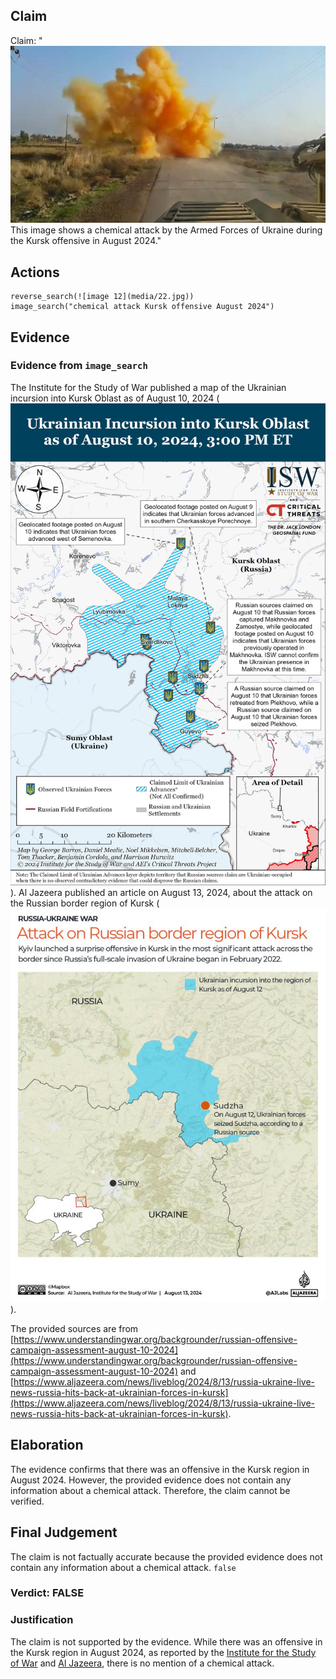 ## Claim
Claim: "![image 12](media/22.jpg) This image shows a chemical attack by the Armed Forces of Ukraine during the Kursk offensive in August 2024."

## Actions
```
reverse_search(![image 12](media/22.jpg))
image_search("chemical attack Kursk offensive August 2024")
```

## Evidence
### Evidence from `image_search`
The Institute for the Study of War published a map of the Ukrainian incursion into Kursk Oblast as of August 10, 2024 (![image 6226](media/2025-08-29_22-39-1756507183-816168.jpg)). Al Jazeera published an article on August 13, 2024, about the attack on the Russian border region of Kursk (![image 6227](media/2025-08-29_22-39-1756507184-123413.jpg)).

The provided sources are from [https://www.understandingwar.org/backgrounder/russian-offensive-campaign-assessment-august-10-2024](https://www.understandingwar.org/backgrounder/russian-offensive-campaign-assessment-august-10-2024) and [https://www.aljazeera.com/news/liveblog/2024/8/13/russia-ukraine-live-news-russia-hits-back-at-ukrainian-forces-in-kursk](https://www.aljazeera.com/news/liveblog/2024/8/13/russia-ukraine-live-news-russia-hits-back-at-ukrainian-forces-in-kursk).


## Elaboration
The evidence confirms that there was an offensive in the Kursk region in August 2024. However, the provided evidence does not contain any information about a chemical attack. Therefore, the claim cannot be verified.


## Final Judgement
The claim is not factually accurate because the provided evidence does not contain any information about a chemical attack. `false`

### Verdict: FALSE

### Justification
The claim is not supported by the evidence. While there was an offensive in the Kursk region in August 2024, as reported by the [Institute for the Study of War](https://www.understandingwar.org/backgrounder/russian-offensive-campaign-assessment-august-10-2024) and [Al Jazeera](https://www.aljazeera.com/news/liveblog/2024/8/13/russia-ukraine-live-news-russia-hits-back-at-ukrainian-forces-in-kursk), there is no mention of a chemical attack.
